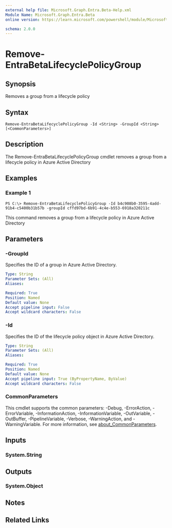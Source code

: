 ```yaml
---
external help file: Microsoft.Graph.Entra.Beta-Help.xml
Module Name: Microsoft.Graph.Entra.Beta
online version: https://learn.microsoft.com/powershell/module/Microsoft.Graph.Entra.Beta/Remove-EntraBetaLifecyclePolicyGroup

schema: 2.0.0
---
```


# Remove-EntraBetaLifecyclePolicyGroup

## Synopsis
Removes a group from a lifecycle policy

## Syntax

```
Remove-EntraBetaLifecyclePolicyGroup -Id <String> -GroupId <String> [<CommonParameters>]
```

## Description
The Remove-EntraBetaLifecyclePolicyGroup cmdlet removes a group from a lifecycle policy in Azure Active Directory

## Examples

### Example 1
```
PS C:\> Remove-EntraBetaLifecyclePolicyGroup -Id b4c908b0-3595-4add-91b4-c5400b31b57b -groupId cffd97bd-6b91-4c4e-b553-6918a320211c
```

This command removes a group from a lifecycle policy in Azure Active Directory

## Parameters

### -GroupId
Specifies the ID of a group in Azure Active Directory.

```yaml
Type: String
Parameter Sets: (All)
Aliases:

Required: True
Position: Named
Default value: None
Accept pipeline input: False
Accept wildcard characters: False
```

### -Id
Specifies the ID of the lifecycle policy object in Azure Active Directory.

```yaml
Type: String
Parameter Sets: (All)
Aliases:

Required: True
Position: Named
Default value: None
Accept pipeline input: True (ByPropertyName, ByValue)
Accept wildcard characters: False
```

### CommonParameters
This cmdlet supports the common parameters: -Debug, -ErrorAction, -ErrorVariable, -InformationAction, -InformationVariable, -OutVariable, -OutBuffer, -PipelineVariable, -Verbose, -WarningAction, and -WarningVariable. For more information, see [about_CommonParameters](https://go.microsoft.com/fwlink/?LinkID=113216).

## Inputs

### System.String
## Outputs

### System.Object
## Notes

## Related Links

